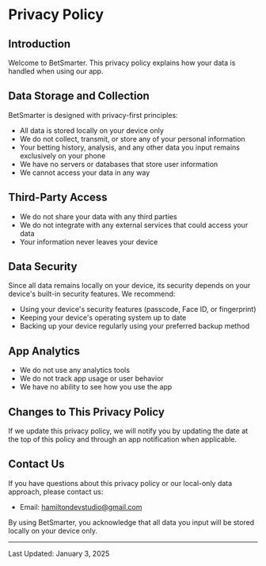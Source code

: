 # Privacy Policy

## Introduction
Welcome to BetSmarter. This privacy policy explains how your data is handled when using our app.

## Data Storage and Collection
BetSmarter is designed with privacy-first principles:
- All data is stored locally on your device only
- We do not collect, transmit, or store any of your personal information
- Your betting history, analysis, and any other data you input remains exclusively on your phone
- We have no servers or databases that store user information
- We cannot access your data in any way

## Third-Party Access
- We do not share your data with any third parties
- We do not integrate with any external services that could access your data
- Your information never leaves your device

## Data Security
Since all data remains locally on your device, its security depends on your device's built-in security features. We recommend:
- Using your device's security features (passcode, Face ID, or fingerprint)
- Keeping your device's operating system up to date
- Backing up your device regularly using your preferred backup method

## App Analytics
- We do not use any analytics tools
- We do not track app usage or user behavior
- We have no ability to see how you use the app

## Changes to This Privacy Policy
If we update this privacy policy, we will notify you by updating the date at the top of this policy and through an app notification when applicable.

## Contact Us
If you have questions about this privacy policy or our local-only data approach, please contact us:
- Email: hamiltondevstudio@gmail.com

By using BetSmarter, you acknowledge that all data you input will be stored locally on your device only.

---
Last Updated: January 3, 2025
